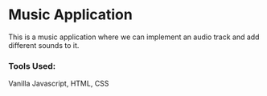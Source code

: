 # Music Application

This is a music application where we can implement an audio track and add different sounds to it.

### Tools Used:
Vanilla Javascript, HTML, CSS


